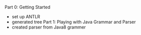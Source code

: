Part 0: Getting Started
- set up ANTLR
- generated tree
Part 1: Playing with Java Grammar and Parser
- created parser from Java8 grammer
